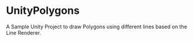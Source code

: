 # UnityPolygons
A Sample Unity Project to draw Polygons using different lines based on the Line Renderer.
